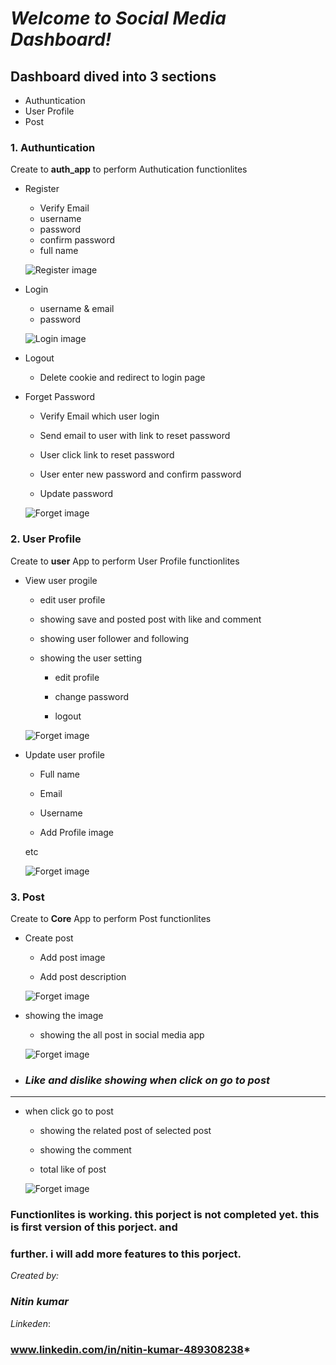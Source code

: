 # *Welcome to Social Media Dashboard!*

## Dashboard dived into 3 sections

- Authuntication 
- User Profile
- Post

### 1. Authuntication

Create to  **auth_app** to perform   Authutication  functionlites

- Register
  - Verify Email
  - username 
  - password
  - confirm password
  - full name 

  ![Register image](markdown_image/register.png)

- Login
  - username & email
  - password

  ![Login image](markdown_image/login.png)

- Logout
  - Delete cookie  and redirect to login page


- Forget Password
  - Verify Email which user login 
  - Send email to user with link to reset password
  - User click link to reset password
  - User enter new password and confirm password

  - Update password

   ![Forget image](markdown_image/forgetpassword.png)

### 2. User Profile

Create to  **user** App to perform   User Profile  functionlites

- View user progile

  - edit user profile 

  - showing save and posted post with like and comment 
  
  - showing  user follower and  following  

  - showing the user setting 

     - edit profile

      - change password  

      - logout
    
   ![Forget image](markdown_image/profile.png)



- Update user profile 
  
    - Full name

    - Email

    - Username

    - Add Profile image
    
    etc

    ![Forget image](markdown_image/Pastedimage.png)



### 3. Post

Create to  **Core** App  to perform   Post  functionlites

- Create post

  - Add post image

  - Add post description

  ![Forget image](markdown_image/uploadimage.png)

- showing the image 
 
  - showing the all post in social media app

  ![Forget image](markdown_image/Dashbord.png)

- ### *Like and dislike showing when click on go to post*
--- 
  - when click go to post

     - showing the related post of selected post

     - showing the comment

     - total like of post 

     ![Forget image](markdown_image/showing.png)




### Functionlites is working.  this porject is not completed yet. this is first version of this porject. and 
### further. i will add more features to this porject.






*Created by:*
### *Nitin kumar*

*Linkeden*:
### www.linkedin.com/in/nitin-kumar-489308238*

  



    








 








